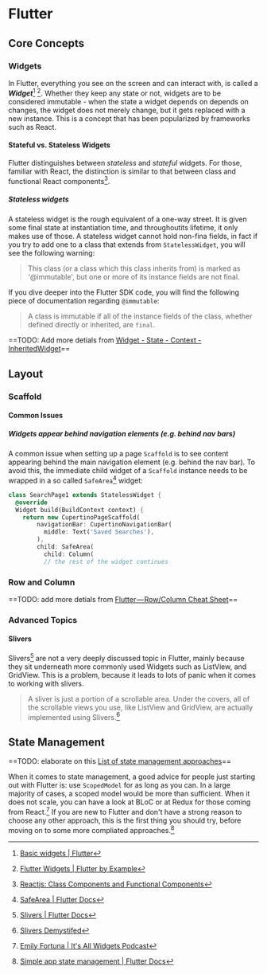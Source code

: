# Flutter
## Core Concepts
### Widgets
In Flutter, everything you see on the screen and can interact with, is called a ***Widget***[^widgets] [^widgets2]. Whether they keep any state or not, widgets are to be considered immutable - when the state a widget depends on depends on changes, the widget does not merely change, but it gets replaced with a new instance. This is a concept that has been popularized by frameworks such as React.

#### Stateful vs. Stateless Widgets

 Flutter distinguishes between *stateless* and *stateful* widgets. For those, familiar with React, the distinction is similar to that between class and functional React components[^react].

##### Stateless widgets
A stateless widget is the rough equivalent of a one-way street. It is given some final state at instantiation time, and throughoutits lifetime, it only makes use of those. A stateless widget cannot hold non-fina fields, in fact if you try to add one to a class that extends from `StatelessWidget`, you will see the following warning:

> This class (or a class which this class inherits from) is marked as '@immutable', but one or more of its instance fields are not final.

If you dive deeper into the Flutter SDK code, you will find the following piece of documentation regarding `@immutable`:

> A class is immutable if all of the instance fields of the class, whether defined directly or inherited, are `final`.

==TODO: Add more detials from [Widget - State - Context - InheritedWidget](https://www.didierboelens.com/2018/06/widget---state---context---inheritedwidget/)==

[^widgets]: [Basic widgets | Flutter](https://flutter.io/docs/development/ui/widgets/basics)

[^widgets2]: [Flutter Widgets | Flutter by Example]([https://flutter.io/docs/development/ui/widgets/basics](https://flutterbyexample.com/flutter-widgets/))

[^react]: [Reactjs: Class Components and Functional Components](https://medium.com/@lailbrown/reactjs-class-components-and-functional-components-5f00edbd5d92)

## Layout
### Scaffold
#### Common Issues
##### Widgets appear behind navigation elements (e.g. behind nav bars)
A common issue when setting up a page `Scaffold` is to see content appearing behind the main navigation element (e.g. behind the nav bar). To avoid this, the immediate child widget of a `Scaffold` instance needs to be wrapped in a so called `SafeArea`[^safearea] widget:

``` dart hl_lines="4 8"
class SearchPage1 extends StatelessWidget {
  @override
  Widget build(BuildContext context) {
    return new CupertinoPageScaffold(
        navigationBar: CupertinoNavigationBar(
          middle: Text('Saved Searches'),
        ),
        child: SafeArea(
          child: Column(
          // the rest of the widget continues
```

### Row and Column
==TODO: add more detials from [Flutter — Row/Column Cheat Sheet](https://medium.com/jlouage/flutter-row-column-cheat-sheet-78c38d242041)==

### Advanced Topics
#### Slivers
Slivers[^slivers] are not a very deeply discussed topic in Flutter, mainly because they sit underneath more commonly used Widgets such as ListView, and GridView. This is a problem, because it leads to lots of panic when it comes to working with slivers.

> A sliver is just a portion of a scrollable area. Under the covers, all of the scrollable views you use, like ListView and GridView, are actually implemented using Slivers.[^slivers2]

[^slivers]: [Slivers | Flutter Docs](https://flutter.dev/docs/development/ui/advanced/slivers)
[^slivers2]: [Slivers Demystifed](https://medium.com/flutter-io/slivers-demystified-6ff68ab0296f)

[^safearea]: [SafeArea | Flutter Docs](https://docs.flutter.io/flutter/widgets/SafeArea-class.html)

## State Management

==TODO: elaborate on this [List of state management approaches](https://flutter.dev/docs/development/data-and-backend/state-mgmt/options)==

When it comes to state management, a good advice for people just starting out with Flutter is: use `ScopedModel` for as long as you can. In a large majority of cases, a scoped model would be more than sufficient. When it does not scale, you can have a look at BLoC or at Redux for those coming from React.[^efortuna] If you are new to Flutter and don't have a strong reason to choose any other approach, this is the first thing you should try, before moving on to some more compliated approaches.[^scoped_model]

[^efortuna]: [Emily Fortuna | It's All Widgets Podcast](https://itsallwidgets.com/podcast/episodes/23/emily-fortuna)

[^scoped_model]: [Simple app state management | Flutter Docs](https://flutter.dev/docs/development/data-and-backend/state-mgmt/simple)
